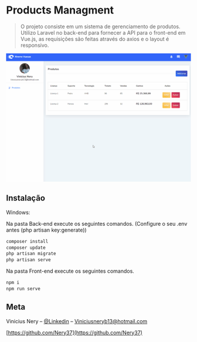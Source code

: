 # Products Managment

> O projeto consiste em um sistema de gerenciamento de produtos. Utilizo Laravel no back-end para fornecer a API para o front-end em Vue.js, as requisições são feitas através do axios e o layout é responsivo.

<img src="amostragem.gif" />

## Instalação

Windows:

Na pasta Back-end execute os seguintes comandos. (Configure o seu .env antes (php artisan key:generate))
```sh
composer install
composer update
php artisan migrate
php artisan serve
```

Na pasta Front-end execute os seguintes comandos.
```sh
npm i
npm run serve
```

## Meta

Vinicius Nery – [@Linkedin](https://www.linkedin.com/in/marcos-nery-a3012/) – Viniciusneryb13@hotmail.com

[https://github.com/Nery37](https://github.com/Nery37)
